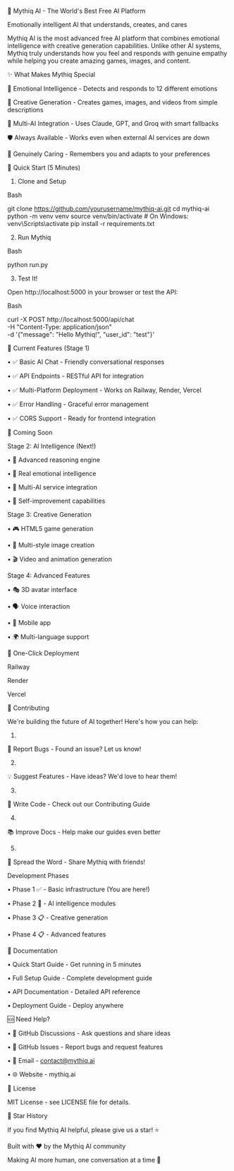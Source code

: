 🤖 Mythiq AI - The World's Best Free AI Platform

Emotionally intelligent AI that understands, creates, and cares

Mythiq AI is the most advanced free AI platform that combines emotional intelligence with creative generation capabilities. Unlike other AI systems, Mythiq truly understands how you feel and responds with genuine empathy while helping you create amazing games, images, and content.

✨ What Makes Mythiq Special

🧠 Emotional Intelligence - Detects and responds to 12 different emotions


🎨 Creative Generation - Creates games, images, and videos from simple descriptions


🤖 Multi-AI Integration - Uses Claude, GPT, and Groq with smart fallbacks


🛡️ Always Available - Works even when external AI services are down


💝 Genuinely Caring - Remembers you and adapts to your preferences

🚀 Quick Start (5 Minutes)

1. Clone and Setup

Bash


git clone https://github.com/yourusername/mythiq-ai.git
cd mythiq-ai
python -m venv venv
source venv/bin/activate  # On Windows: venv\Scripts\activate
pip install -r requirements.txt


2. Run Mythiq

Bash


python run.py


3. Test It!

Open http://localhost:5000 in your browser or test the API:

Bash


curl -X POST http://localhost:5000/api/chat \
  -H "Content-Type: application/json" \
  -d '{"message": "Hello Mythiq!", "user_id": "test"}'


🌟 Current Features (Stage 1)

•
✅ Basic AI Chat - Friendly conversational responses

•
✅ API Endpoints - RESTful API for integration

•
✅ Multi-Platform Deployment - Works on Railway, Render, Vercel

•
✅ Error Handling - Graceful error management

•
✅ CORS Support - Ready for frontend integration

🚧 Coming Soon

Stage 2: AI Intelligence (Next!)

•
🧠 Advanced reasoning engine

•
💝 Real emotional intelligence

•
🤖 Multi-AI service integration

•
🔄 Self-improvement capabilities

Stage 3: Creative Generation

•
🎮 HTML5 game generation

•
🎨 Multi-style image creation

•
🎬 Video and animation generation

Stage 4: Advanced Features

•
🎭 3D avatar interface

•
🗣️ Voice interaction

•
📱 Mobile app

•
🌍 Multi-language support

🚀 One-Click Deployment

Railway







Render







Vercel







🤝 Contributing

We're building the future of AI together! Here's how you can help:

1.
🐛 Report Bugs - Found an issue? Let us know!

2.
💡 Suggest Features - Have ideas? We'd love to hear them!

3.
🔧 Write Code - Check out our Contributing Guide

4.
📚 Improve Docs - Help make our guides even better

5.
🌟 Spread the Word - Share Mythiq with friends!

Development Phases

•
Phase 1 ✅ - Basic infrastructure (You are here!)

•
Phase 2 🚧 - AI intelligence modules

•
Phase 3 📋 - Creative generation

•
Phase 4 📋 - Advanced features

📖 Documentation

•
Quick Start Guide - Get running in 5 minutes

•
Full Setup Guide - Complete development guide

•
API Documentation - Detailed API reference

•
Deployment Guide - Deploy anywhere

🆘 Need Help?

•
💬 GitHub Discussions - Ask questions and share ideas

•
🐛 GitHub Issues - Report bugs and request features

•
📧 Email - contact@mythiq.ai

•
🌐 Website - mythiq.ai

📄 License

MIT License - see LICENSE file for details.

🌟 Star History

If you find Mythiq AI helpful, please give us a star! ⭐





Built with ❤️ by the Mythiq AI community

Making AI more human, one conversation at a time 💫

